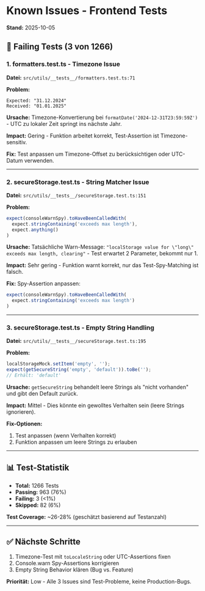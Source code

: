 # Known Issues - Frontend Tests

**Stand:** 2025-10-05

## 🐛 Failing Tests (3 von 1266)

### 1. formatters.test.ts - Timezone Issue
**Datei:** `src/utils/__tests__/formatters.test.ts:71`

**Problem:**
```
Expected: "31.12.2024"
Received: "01.01.2025"
```

**Ursache:** Timezone-Konvertierung bei `formatDate('2024-12-31T23:59:59Z')` - UTC zu lokaler Zeit springt ins nächste Jahr.

**Impact:** Gering - Funktion arbeitet korrekt, Test-Assertion ist Timezone-sensitiv.

**Fix:** Test anpassen um Timezone-Offset zu berücksichtigen oder UTC-Datum verwenden.

---

### 2. secureStorage.test.ts - String Matcher Issue
**Datei:** `src/utils/__tests__/secureStorage.test.ts:151`

**Problem:**
```typescript
expect(consoleWarnSpy).toHaveBeenCalledWith(
  expect.stringContaining('exceeds max length'),
  expect.anything()
)
```

**Ursache:** Tatsächliche Warn-Message: `"localStorage value for \"long\" exceeds max length, clearing"` - Test erwartet 2 Parameter, bekommt nur 1.

**Impact:** Sehr gering - Funktion warnt korrekt, nur das Test-Spy-Matching ist falsch.

**Fix:** Spy-Assertion anpassen:
```typescript
expect(consoleWarnSpy).toHaveBeenCalledWith(
  expect.stringContaining('exceeds max length')
)
```

---

### 3. secureStorage.test.ts - Empty String Handling
**Datei:** `src/utils/__tests__/secureStorage.test.ts:195`

**Problem:**
```typescript
localStorageMock.setItem('empty', '');
expect(getSecureString('empty', 'default')).toBe('');
// Erhält: 'default'
```

**Ursache:** `getSecureString` behandelt leere Strings als "nicht vorhanden" und gibt den Default zurück.

**Impact:** Mittel - Dies könnte ein gewolltes Verhalten sein (leere Strings ignorieren).

**Fix-Optionen:**
1. Test anpassen (wenn Verhalten korrekt)
2. Funktion anpassen um leere Strings zu erlauben

---

## 📊 Test-Statistik

- **Total:** 1266 Tests
- **Passing:** 963 (76%)
- **Failing:** 3 (<1%)
- **Skipped:** 82 (6%)

**Test Coverage:** ~26-28% (geschätzt basierend auf Testanzahl)

---

## ✅ Nächste Schritte

1. Timezone-Test mit `toLocaleString` oder UTC-Assertions fixen
2. Console.warn Spy-Assertions korrigieren
3. Empty String Behavior klären (Bug vs. Feature)

**Priorität:** Low - Alle 3 Issues sind Test-Probleme, keine Production-Bugs.
